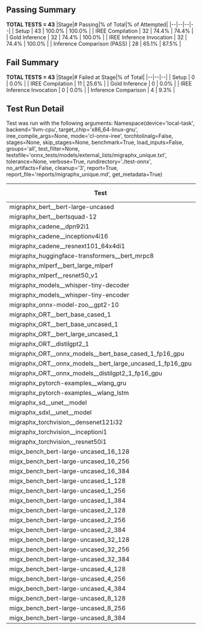 ## Passing Summary

**TOTAL TESTS = 43**
|Stage|# Passing|% of Total|% of Attempted|
|--|--|--|--|
| Setup | 43 | 100.0% | 100.0% |
| IREE Compilation | 32 | 74.4% | 74.4% |
| Gold Inference | 32 | 74.4% | 100.0% |
| IREE Inference Invocation | 32 | 74.4% | 100.0% |
| Inference Comparison (PASS) | 28 | 65.1% | 87.5% |
## Fail Summary

**TOTAL TESTS = 43**
|Stage|# Failed at Stage|% of Total|
|--|--|--|
| Setup | 0 | 0.0% |
| IREE Compilation | 11 | 25.6% |
| Gold Inference | 0 | 0.0% |
| IREE Inference Invocation | 0 | 0.0% |
| Inference Comparison | 4 | 9.3% |
## Test Run Detail
Test was run with the following arguments:
Namespace(device='local-task', backend='llvm-cpu', target_chip='x86_64-linux-gnu', iree_compile_args=None, mode='cl-onnx-iree', torchtolinalg=False, stages=None, skip_stages=None, benchmark=True, load_inputs=False, groups='all', test_filter=None, testsfile='onnx_tests/models/external_lists/migraphx_unique.txt', tolerance=None, verbose=True, rundirectory='./test-onnx', no_artifacts=False, cleanup='3', report=True, report_file='reports/migraphx_unique.md', get_metadata=True)

| Test | Exit Status | Mean Benchmark Time (ms) | Notes |
|--|--|--|--|
| migraphx_bert__bert-large-uncased | PASS | 390.8416093327105 | |
| migraphx_bert__bertsquad-12 | compilation | None | |
| migraphx_cadene__dpn92i1 | PASS | 166.78910663661858 | |
| migraphx_cadene__inceptionv4i16 | PASS | 5573.770981592436 | |
| migraphx_cadene__resnext101_64x4di1 | PASS | 317.89055350236595 | |
| migraphx_huggingface-transformers__bert_mrpc8 | PASS | 400.62568220309913 | |
| migraphx_mlperf__bert_large_mlperf | Numerics | 469.32266272294027 | |
| migraphx_mlperf__resnet50_v1 | PASS | 87.95089059276506 | |
| migraphx_models__whisper-tiny-decoder | PASS | 65.2179103517146 | |
| migraphx_models__whisper-tiny-encoder | Numerics | 209.15246749710704 | |
| migraphx_onnx-model-zoo__gpt2-10 | compilation | None | |
| migraphx_ORT__bert_base_cased_1 | compilation | None | |
| migraphx_ORT__bert_base_uncased_1 | compilation | None | |
| migraphx_ORT__bert_large_uncased_1 | compilation | None | |
| migraphx_ORT__distilgpt2_1 | compilation | None | |
| migraphx_ORT__onnx_models__bert_base_cased_1_fp16_gpu | compilation | None | |
| migraphx_ORT__onnx_models__bert_large_uncased_1_fp16_gpu | compilation | None | |
| migraphx_ORT__onnx_models__distilgpt2_1_fp16_gpu | compilation | None | |
| migraphx_pytorch-examples__wlang_gru | PASS | 58.167277783569354 | |
| migraphx_pytorch-examples__wlang_lstm | PASS | 19.656730150537832 | |
| migraphx_sd__unet__model | import_model | None | |
| migraphx_sdxl__unet__model | import_model | None | |
| migraphx_torchvision__densenet121i32 | PASS | 1541.562376388659 | |
| migraphx_torchvision__inceptioni1 | PASS | 193.02118890401388 | |
| migraphx_torchvision__resnet50i1 | PASS | 94.81771445522703 | |
| migx_bench_bert-large-uncased_16_128 | PASS | 1530.9329431814451 | |
| migx_bench_bert-large-uncased_16_256 | PASS | 5651.038389963408 | |
| migx_bench_bert-large-uncased_16_384 | Numerics | 9365.708430918554 | |
| migx_bench_bert-large-uncased_1_128 | PASS | 145.61449879159528 | |
| migx_bench_bert-large-uncased_1_256 | PASS | 247.45857741476757 | |
| migx_bench_bert-large-uncased_1_384 | PASS | 545.9396863201011 | |
| migx_bench_bert-large-uncased_2_128 | PASS | 243.3852142550879 | |
| migx_bench_bert-large-uncased_2_256 | PASS | 435.2489404845983 | |
| migx_bench_bert-large-uncased_2_384 | PASS | 657.2724495393534 | |
| migx_bench_bert-large-uncased_32_128 | PASS | 5168.53764715294 | |
| migx_bench_bert-large-uncased_32_256 | PASS | 13407.89533779025 | |
| migx_bench_bert-large-uncased_32_384 | Numerics | 23263.41362996027 | |
| migx_bench_bert-large-uncased_4_128 | PASS | 402.38729569440085 | |
| migx_bench_bert-large-uncased_4_256 | PASS | 942.423090338707 | |
| migx_bench_bert-large-uncased_4_384 | PASS | 1228.618232998997 | |
| migx_bench_bert-large-uncased_8_128 | PASS | 743.925572372973 | |
| migx_bench_bert-large-uncased_8_256 | PASS | 1701.791286158065 | |
| migx_bench_bert-large-uncased_8_384 | PASS | 3475.410555334141 | |
